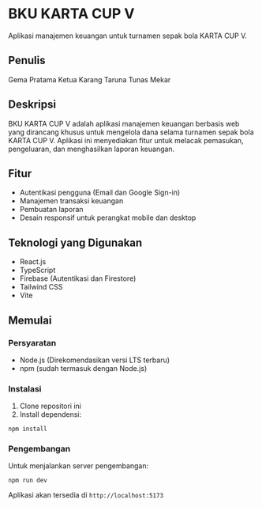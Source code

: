 # BKU KARTA CUP V

Aplikasi manajemen keuangan untuk turnamen sepak bola KARTA CUP V.

## Penulis

Gema Pratama
Ketua Karang Taruna Tunas Mekar

## Deskripsi

BKU KARTA CUP V adalah aplikasi manajemen keuangan berbasis web yang dirancang khusus untuk mengelola dana selama turnamen sepak bola KARTA CUP V. Aplikasi ini menyediakan fitur untuk melacak pemasukan, pengeluaran, dan menghasilkan laporan keuangan.

## Fitur

- Autentikasi pengguna (Email dan Google Sign-in)
- Manajemen transaksi keuangan
- Pembuatan laporan
- Desain responsif untuk perangkat mobile dan desktop

## Teknologi yang Digunakan

- React.js
- TypeScript
- Firebase (Autentikasi dan Firestore)
- Tailwind CSS
- Vite

## Memulai

### Persyaratan

- Node.js (Direkomendasikan versi LTS terbaru)
- npm (sudah termasuk dengan Node.js)

### Instalasi

1. Clone repositori ini
2. Install dependensi:
```
npm install
```

### Pengembangan

Untuk menjalankan server pengembangan:
```
npm run dev
```

Aplikasi akan tersedia di `http://localhost:5173`
